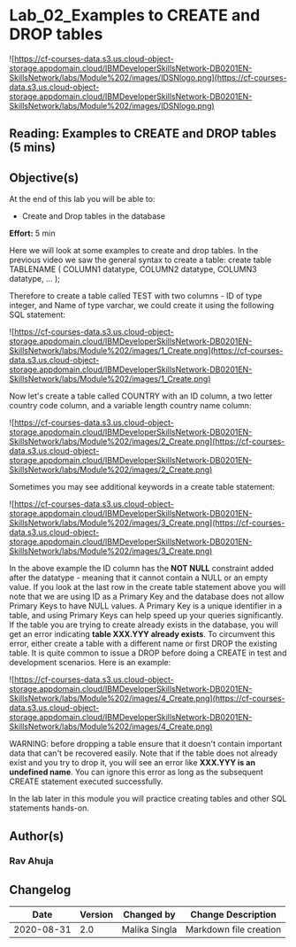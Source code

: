 # Lab_02_Examples to CREATE and DROP tables

![https://cf-courses-data.s3.us.cloud-object-storage.appdomain.cloud/IBMDeveloperSkillsNetwork-DB0201EN-SkillsNetwork/labs/Module%202/images/IDSNlogo.png](https://cf-courses-data.s3.us.cloud-object-storage.appdomain.cloud/IBMDeveloperSkillsNetwork-DB0201EN-SkillsNetwork/labs/Module%202/images/IDSNlogo.png)

## **Reading: Examples to CREATE and DROP tables (5 mins)**

## **Objective(s)**

At the end of this lab you will be able to:

- Create and Drop tables in the database

**Effort:** 5 min

Here we will look at some examples to create and drop tables. In the previous video we saw the general syntax to create a table: create table TABLENAME ( COLUMN1 datatype, COLUMN2 datatype, COLUMN3 datatype, ... );

Therefore to create a table called TEST with two columns - ID of type integer, and Name of type varchar, we could create it using the following SQL statement:

![https://cf-courses-data.s3.us.cloud-object-storage.appdomain.cloud/IBMDeveloperSkillsNetwork-DB0201EN-SkillsNetwork/labs/Module%202/images/1_Create.png](https://cf-courses-data.s3.us.cloud-object-storage.appdomain.cloud/IBMDeveloperSkillsNetwork-DB0201EN-SkillsNetwork/labs/Module%202/images/1_Create.png)

Now let's create a table called COUNTRY with an ID column, a two letter country code column, and a variable length country name column:

![https://cf-courses-data.s3.us.cloud-object-storage.appdomain.cloud/IBMDeveloperSkillsNetwork-DB0201EN-SkillsNetwork/labs/Module%202/images/2_Create.png](https://cf-courses-data.s3.us.cloud-object-storage.appdomain.cloud/IBMDeveloperSkillsNetwork-DB0201EN-SkillsNetwork/labs/Module%202/images/2_Create.png)

Sometimes you may see additional keywords in a create table statement:

![https://cf-courses-data.s3.us.cloud-object-storage.appdomain.cloud/IBMDeveloperSkillsNetwork-DB0201EN-SkillsNetwork/labs/Module%202/images/3_Create.png](https://cf-courses-data.s3.us.cloud-object-storage.appdomain.cloud/IBMDeveloperSkillsNetwork-DB0201EN-SkillsNetwork/labs/Module%202/images/3_Create.png)

In the above example the ID column has the **NOT NULL** constraint added after the datatype - meaning that it cannot contain a NULL or an empty value. If you look at the last row in the create table statement above you will note that we are using ID as a Primary Key and the database does not allow Primary Keys to have NULL values. A Primary Key is a unique identifier in a table, and using Primary Keys can help speed up your queries significantly. If the table you are trying to create already exists in the database, you will get an error indicating **table XXX.YYY already exists**. To circumvent this error, either create a table with a different name or first DROP the existing table. It is quite common to issue a DROP before doing a CREATE in test and development scenarios. Here is an example:

![https://cf-courses-data.s3.us.cloud-object-storage.appdomain.cloud/IBMDeveloperSkillsNetwork-DB0201EN-SkillsNetwork/labs/Module%202/images/4_Create.png](https://cf-courses-data.s3.us.cloud-object-storage.appdomain.cloud/IBMDeveloperSkillsNetwork-DB0201EN-SkillsNetwork/labs/Module%202/images/4_Create.png)

WARNING: before dropping a table ensure that it doesn't contain important data that can't be recovered easily. Note that if the table does not already exist and you try to drop it, you will see an error like **XXX.YYY is an undefined name**. You can ignore this error as long as the subsequent CREATE statement executed successfully.

In the lab later in this module you will practice creating tables and other SQL statements hands-on.

## **Author(s)**

### **Rav Ahuja**

### 

## **Changelog**

| Date | Version | Changed by | Change Description |
| --- | --- | --- | --- |
| 2020-08-31 | 2.0 | Malika Singla | Markdown file creation |